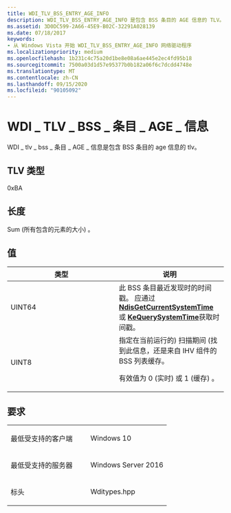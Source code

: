 ```yaml
---
title: WDI_TLV_BSS_ENTRY_AGE_INFO
description: WDI_TLV_BSS_ENTRY_AGE_INFO 是包含 BSS 条目的 AGE 信息的 TLV。
ms.assetid: 3D0DC599-2A66-45E9-B02C-32291A028139
ms.date: 07/18/2017
keywords:
- 从 Windows Vista 开始 WDI_TLV_BSS_ENTRY_AGE_INFO 网络驱动程序
ms.localizationpriority: medium
ms.openlocfilehash: 1b231c4c75a20d1be8e08a6ae445e2ec4fd95b18
ms.sourcegitcommit: 7500a03d1d57e95377b0b182a06f6c7dcdd4748e
ms.translationtype: MT
ms.contentlocale: zh-CN
ms.lasthandoff: 09/15/2020
ms.locfileid: "90105092"
---
```

# <a name="wdi_tlv_bss_entry_age_info"></a>WDI \_ TLV \_ BSS \_ 条目 \_ AGE \_ 信息


WDI \_ tlv \_ bss \_ 条目 \_ AGE \_ 信息是包含 BSS 条目的 age 信息的 tlv。

## <a name="tlv-type"></a>TLV 类型


0xBA

## <a name="length"></a>长度


Sum (所有包含的元素的大小) 。

## <a name="values"></a>值


<table>
<colgroup>
<col width="50%" />
<col width="50%" />
</colgroup>
<thead>
<tr class="header">
<th>类型</th>
<th>说明</th>
</tr>
</thead>
<tbody>
<tr class="odd">
<td>UINT64</td>
<td>此 BSS 条目最近发现时的时间戳。 应通过 <a href="/windows-hardware/drivers/ddi/ndis/nf-ndis-ndisgetcurrentsystemtime" data-raw-source="[&lt;strong&gt;NdisGetCurrentSystemTime&lt;/strong&gt;](/windows-hardware/drivers/ddi/ndis/nf-ndis-ndisgetcurrentsystemtime)"><strong>NdisGetCurrentSystemTime</strong></a> 或 <a href="/windows-hardware/drivers/ddi/wdm/nf-wdm-kequerysystemtime" data-raw-source="[&lt;strong&gt;KeQuerySystemTime&lt;/strong&gt;](https://docs.microsoft.com/windows-hardware/drivers/ddi/wdm/nf-wdm-kequerysystemtime)"><strong>KeQuerySystemTime</strong></a>获取时间戳。</td>
</tr>
<tr class="even">
<td>UINT8</td>
<td>指定在当前运行的) 扫描期间 (找到此信息，还是来自 IHV 组件的 BSS 列表缓存。
<p>有效值为 0 (实时) 或 1 (缓存) 。</p></td>
</tr>
</tbody>
</table>

 

<a name="requirements"></a>要求
------------

<table>
<colgroup>
<col width="50%" />
<col width="50%" />
</colgroup>
<tbody>
<tr class="odd">
<td><p>最低受支持的客户端</p></td>
<td><p>Windows 10</p></td>
</tr>
<tr class="even">
<td><p>最低受支持的服务器</p></td>
<td><p>Windows Server 2016</p></td>
</tr>
<tr class="odd">
<td><p>标头</p></td>
<td>Wditypes.hpp</td>
</tr>
</tbody>
</table>

